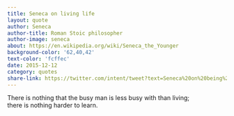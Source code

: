 ```yaml
---
title: Seneca on living life
layout: quote
author: Seneca
author-title: Roman Stoic philosopher
author-image: seneca
about: https://en.wikipedia.org/wiki/Seneca_the_Younger
background-color: '62,40,42'
text-color: 'fcffec'
date: 2015-12-12
category: quotes
share-link: https://twitter.com/intent/tweet?text=Seneca%20on%20being%20%27too%20busy%27%20pic.twitter.com/YBOPoHRXwb
---
```


There is nothing that the busy man is less busy with than living; there&nbsp;is&nbsp;nothing harder&nbsp;to&nbsp;learn.